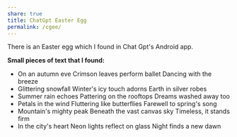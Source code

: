 ```yaml
---
share: true
title: ChatGpt Easter Egg
permalink: /cgee/
---
```


There is an Easter egg which I found in Chat Gpt's Android app.

**Small pieces of text that I found:**

- On an autumn eve Crimson leaves perform ballet Dancing with the breeze
- Glittering snowfall Winter's icy touch adorns Earth in silver robes
- Summer rain echoes Pattering on the rooftops Dreams washed away too
- Petals in the wind Fluttering like butterflies Farewell to spring's song
- Mountain's mighty peak Beneath the vast canvas sky Timeless, it stands firm
- In the city's heart Neon lights reflect on glass Night finds a new dawn

